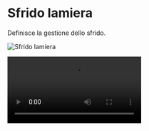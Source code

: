 # Sfrido lamiera

Definisce la gestione dello sfrido.

![Sfrido lamiera](/taglio/gestione-lamiera/sfrido-lamiera.png)

<video controls>
    <source src="/taglio/gestione-lamiera/sfrido-lamiera.mp4" type="video/mp4">
</video>
